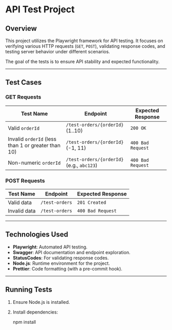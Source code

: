 # API Test Project

## Overview

This project utilizes the Playwright framework for API testing. It focuses on verifying various HTTP requests (`GET`, `POST`), validating response codes, and testing server behavior under different scenarios.

The goal of the tests is to ensure API stability and expected functionality.

---

## Test Cases

### GET Requests

| Test Name                                          | Endpoint                                  | Expected Response |
| -------------------------------------------------- | ----------------------------------------- | ----------------- |
| Valid `orderId`                                    | `/test-orders/{orderId}` (1..10)          | `200 OK`          |
| Invalid `orderId` (less than 1 or greater than 10) | `/test-orders/{orderId}` (-1, 11)         | `400 Bad Request` |
| Non-numeric `orderId`                              | `/test-orders/{orderId}` (e.g., `abc123`) | `400 Bad Request` |

### POST Requests

| Test Name    | Endpoint       | Expected Response |
| ------------ | -------------- | ----------------- |
| Valid data   | `/test-orders` | `201 Created`     |
| Invalid data | `/test-orders` | `400 Bad Request` |

---

## Technologies Used

- **Playwright**: Automated API testing.
- **Swagger**: API documentation and endpoint exploration.
- **StatusCodes**: For validating response codes.
- **Node.js**: Runtime environment for the project.
- **Prettier**: Code formatting (with a pre-commit hook).

---

## Running Tests

1. Ensure Node.js is installed.
2. Install dependencies:

   npm install
